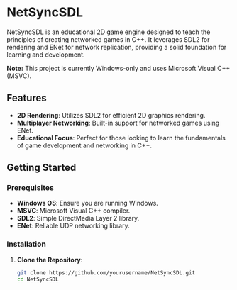 # NetSyncSDL

NetSyncSDL is an educational 2D game engine designed to teach the principles of creating networked games in C++. It leverages SDL2 for rendering and ENet for network replication, providing a solid foundation for learning and development.

**Note:** This project is currently Windows-only and uses Microsoft Visual C++ (MSVC).

## Features

- **2D Rendering**: Utilizes SDL2 for efficient 2D graphics rendering.
- **Multiplayer Networking**: Built-in support for networked games using ENet.
- **Educational Focus**: Perfect for those looking to learn the fundamentals of game development and networking in C++.

## Getting Started

### Prerequisites

- **Windows OS**: Ensure you are running Windows.
- **MSVC**: Microsoft Visual C++ compiler.
- **SDL2**: Simple DirectMedia Layer 2 library.
- **ENet**: Reliable UDP networking library.

### Installation

1. **Clone the Repository**:
   ```sh
   git clone https://github.com/yourusername/NetSyncSDL.git
   cd NetSyncSDL
